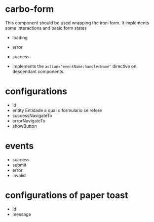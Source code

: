 # carbo-form

This component should be used wrapping the iron-form.
It implements some interactions and basic form states
- loading
- error
- success

- implements the `action="eventName:handlerName"` directive on descendant components.

# configurations
- id
- entity
    Entidade a qual o formulario se refere
- successNavigateTo
- errorNavigateTo
- showButton

# events
- success
- submit
- error
- invalid


# configurations of paper toast
- id
- message